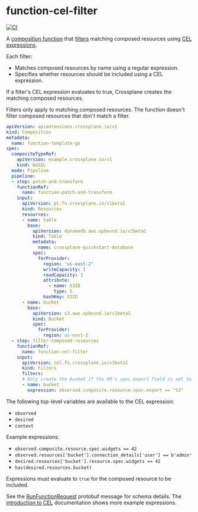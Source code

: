 # function-cel-filter
[![CI](https://github.com/crossplane-contrib/function-cel-filter/actions/workflows/ci.yml/badge.svg)](https://github.com/crossplane-contrib/function-cel-filter/actions/workflows/ci.yml)

A [composition function][functions] that [filters][filter] matching composed
resources using [CEL expressions][cel].

Each filter:

* Matches composed resources by name using a regular expression.
* Specifies whether resources should be included using a CEL expression.

If a filter's CEL expression evaluates to true, Crossplane creates the matching
composed resources.

Filters only apply to matching composed resources. The function doesn't filter
composed resources that don't match a filter. 

```yaml
apiVersion: apiextensions.crossplane.io/v1
kind: Composition
metadata:
  name: function-template-go
spec:
  compositeTypeRef:
    apiVersion: example.crossplane.io/v1
    kind: NoSQL
  mode: Pipeline
  pipeline:
  - step: patch-and-transform
    functionRef:
      name: function-patch-and-transform
    input:
      apiVersion: pt.fn.crossplane.io/v1beta1
      kind: Resources
      resources:
      - name: table
        base:
          apiVersion: dynamodb.aws.upbound.io/v1beta1
          kind: Table
          metadata:
            name: crossplane-quickstart-database
          spec:
            forProvider:
              region: "us-east-2"
              writeCapacity: 1
              readCapacity: 1
              attribute:
                - name: S3ID
                  type: S
              hashKey: S3ID
      - name: bucket
        base:
          apiVersion: s3.aws.upbound.io/v1beta1
          kind: Bucket
          spec:
            forProvider:
              region: us-east-2
  - step: filter-composed-resources
    functionRef:
      name: function-cel-filter
    input:
      apiVersion: cel.fn.crossplane.io/v1beta1
      kind: Filters
      filters:
      # Only create the bucket if the XR's spec.export field is set to "S3".
      - name: bucket
        expression: observed.composite.resource.spec.export == "S3"
```


 The following top-level variables are available to the CEL expression:

 * `observed`
 * `desired`
 * `context`

 Example expressions:

 * `observed.composite.resource.spec.widgets == 42`
 * `observed.resources['bucket'].connection_details['user'] == b'admin'`
 * `desired.resources['bucket'].resource.spec.widgets == 42`
 * `has(desired.resources.bucket)`

 Expressions must evaluate to `true` for the composed resource to be included.

 See the [RunFunctionRequest][proto] protobuf message for schema details. The
 [introduction to CEL][cel-intro] documentation shows more example expressions.

[functions]: https://docs.crossplane.io/latest/concepts/composition-functions
[cel]: https://github.com/google/cel-spec
[filter]: https://en.wikipedia.org/wiki/Filter_(higher-order_function)
[proto]: https://buf.build/crossplane/crossplane/docs/main:apiextensions.fn.proto.v1beta1#apiextensions.fn.proto.v1beta1.RunFunctionRequest
[cel-intro]: https://github.com/google/cel-spec/blob/master/doc/intro.md